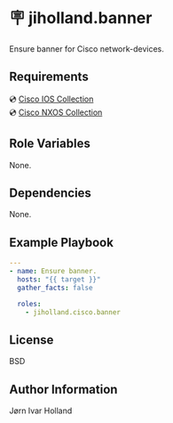 🪧 jiholland.banner
===================

Ensure banner for Cisco network-devices.

Requirements
------------

💿 [Cisco IOS Collection](https://galaxy.ansible.com/cisco/ios)<br>
💿 [Cisco NXOS Collection](https://galaxy.ansible.com/cisco/nxos)

Role Variables
--------------

None.

Dependencies
------------

None.

Example Playbook
----------------
```yaml
---
- name: Ensure banner.
  hosts: "{{ target }}"
  gather_facts: false

  roles:
    - jiholland.cisco.banner
```
License
-------

BSD

Author Information
------------------

Jørn Ivar Holland
